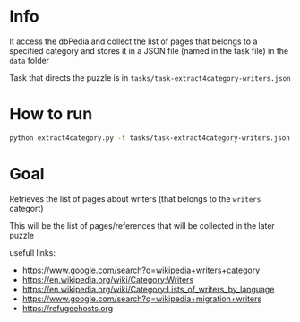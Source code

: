 # Info

It access the dbPedia and collect the list of pages that belongs to a specified category and stores it in a JSON file (named in the task file) in the `data` folder

Task that directs the puzzle is in `tasks/task-extract4category-writers.json`

# How to run

```sh
python extract4category.py -t tasks/task-extract4category-writers.json
```

# Goal

Retrieves the list of pages about writers (that belongs to the `writers` categort)

This will be the list of pages/references that will be collected in the later puzzle

usefull links:
+ https://www.google.com/search?q=wikipedia+writers+category
+ https://en.wikipedia.org/wiki/Category:Writers
+ https://en.wikipedia.org/wiki/Category:Lists_of_writers_by_language
+ https://www.google.com/search?q=wikipedia+migration+writers
+ https://refugeehosts.org